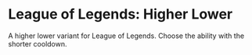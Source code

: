 # League of Legends: Higher Lower

A higher lower variant for League of Legends.
Choose the ability with the shorter cooldown.